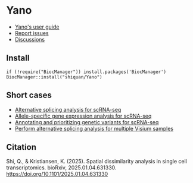 # Yano

- [Yano's user guide](https://shiquan.github.io/Yano.html)
- [Report issues](https://github.com/shiquan/Yano/issues)
- [Discussions](https://github.com/shiquan/Yano/discussions)

## Install
```
if (!require("BiocManager")) install.packages('BiocManager') 
BiocManager::install("shiquan/Yano")
```

## Short cases

- [Alternative splicing analysis for scRNA-seq](https://shiquan.github.io/Yano_AS.html)
- [Allele-specific gene expression analysis for scRNA-seq](https://shiquan.github.io/Yano_ASE.html)
- [Annotating and prioritizing genetic variants for scRNA-seq](https://shiquan.github.io/Yano_anno.html)
- [Perform alternative splicing analysis for multiple Visium samples](https://shiquan.github.io/Visium.htm)

## Citation
 
Shi, Q., & Kristiansen, K. (2025). Spatial dissimilarity analysis in single cell transcriptomics. bioRxiv, 2025.01.04.631330. https://doi.org/10.1101/2025.01.04.631330 




